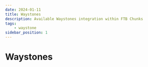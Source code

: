 ```yaml
---
date: 2024-01-11
title: Waystones
description: Available Waystones integration within FTB Chunks
tags:
    - waystone
sidebar_position: 1
---
```


# Waystones